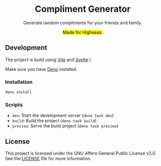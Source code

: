 <div align="center">
<h1>Compliment Generator</h1>
<p>Generate random compliments for your friends and family.</p>
<mark>Made for Highseas.</mark>
</div>

## Development

The project is build using [Vite](https://vite.dev) and
[Svelte](https://svelte.dev).\

Make sure you have [Deno](https://deno.com) installed.

### Installation

```bash
deno install
```

### Scripts

- `dev`: Start the development server (`deno task dev`)
- `build`: Build the project (`deno task build`)
- `preview`: Serve the build project (`deno task preview`)

## License

This project is licensed under the GNU Affero General Public License v3.0. See
the [LICENSE](LICENSE.txt) file for more information.
